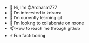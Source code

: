 - 👋 Hi, I’m @Archana1777
- 👀 I’m interested in kdrama
- 🌱 I’m currently learning git
- 💞️ I’m looking to collaborate on noone
- 📫 How to reach me through github
- ⚡ Fun fact: boring
<!---
Archana1777/Archana1777 is a ✨ special ✨ repository because its `README.md` (this file) appears on your GitHub profile.
You can click the Preview link to take a look at your changes.
--->
